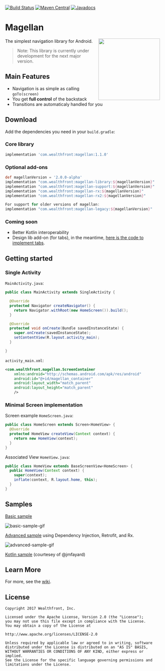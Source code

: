 [![Build Status](https://travis-ci.org/wealthfront/magellan.svg?branch=master)](https://travis-ci.org/wealthfront/magellan)
[![Maven Central](https://maven-badges.herokuapp.com/maven-central/com.wealthfront/magellan/badge.svg)](https://maven-badges.herokuapp.com/maven-central/com.wealthfront/magellan)
[![Javadocs](https://www.javadoc.io/badge/com.wealthfront/magellan.svg)](https://www.javadoc.io/doc/com.wealthfront/magellan)

# Magellan

<img src="assets/magellan_icon_web_hi_res_512.png" width="200" align="right" />

The simplest navigation library for Android.

> Note: This library is currently under development for the next major version.

## Main Features

 - Navigation is as simple as calling `goTo(screen)`
 - You get **full control** of the backstack
 - Transitions are automaticaly handled for you
 
## Download

Add the dependencies you need in your `build.gradle`:

### Core library

```groovy
implementation 'com.wealthfront:magellan:1.1.0'
```
### Optional add-ons

```groovy
def magellanVersion = '2.0.0-alpha'
implementation "com.wealthfront:magellan-library:${magellanVersion}"
implementation "com.wealthfront:magellan-support:${magellanVersion}"
implementation "com.wealthfront:magellan-rx:${magellanVersion}"
implementation "com.wealthfront:magellan-rx2:${magellanVersion}"

For support for older versions of magellan:
implementation "com.wealthfront:magellan-legacy:${magellanVersion}"
```

### Coming soon

- Better Kotlin interoperability
- Design lib add-on (for tabs), in the meantime, [here is the code to implement tabs](https://github.com/wealthfront/magellan/wiki/Implementing-Tabs-or-other-%22Screens-into-a-Screen%22-UI%2C-using-ScreenGroup).

## Getting started

### Single Activity

`MainActivity.java`:

```java
public class MainActivity extends SingleActivity {

  @Override
  protected Navigator createNavigator() {
    return Navigator.withRoot(new HomeScreen()).build();
  }

  @Override
  protected void onCreate(Bundle savedInstanceState) {
    super.onCreate(savedInstanceState);
    setContentView(R.layout.activity_main);
  }

}
```

`activity_main.xml`:

```xml
<com.wealthfront.magellan.ScreenContainer
    xmlns:android="http://schemas.android.com/apk/res/android"
    android:id="@+id/magellan_container"
    android:layout_width="match_parent"
    android:layout_height="match_parent"
    /> 
```

### Minimal Screen implementation

Screen example `HomeScreen.java`:

```java
public class HomeScreen extends Screen<HomeView> {
  @Override
  protected HomeView createView(Context context) {
    return new HomeView(context);
  }
}
```

Associated View `HomeView.java`:

```java
public class HomeView extends BaseScreenView<HomeScreen> {
  public HomeView(Context context) {
    super(context);
    inflate(context, R.layout.home, this);
  }
}
``` 

## Samples

[Basic sample](https://github.com/wealthfront/magellan/tree/master/magellan-sample/src/main/java/com/wealthfront/magellan/sample)

![basic-sample-gif](https://cloud.githubusercontent.com/assets/3293136/24590417/4a39bbd8-17a1-11e7-89f9-e20398001341.gif)

[Advanced sample](https://github.com/wealthfront/magellan/tree/master/magellan-sample-advanced) using Dependency Injection, Retrofit, and Rx.

![advanced-sample-gif](https://cloud.githubusercontent.com/assets/3293136/24832801/b94ad73a-1c6c-11e7-89dd-2f561af21a04.gif)

[Kotlin sample](https://github.com/jmfayard/android-kotlin-magellan) (courtesey of @jmfayard)

## Learn More

For more, see the [wiki](https://github.com/wealthfront/magellan/wiki).

## License

```
Copyright 2017 Wealthfront, Inc.

Licensed under the Apache License, Version 2.0 (the "License");
you may not use this file except in compliance with the License.
You may obtain a copy of the License at

http://www.apache.org/licenses/LICENSE-2.0

Unless required by applicable law or agreed to in writing, software
distributed under the License is distributed on an "AS IS" BASIS,
WITHOUT WARRANTIES OR CONDITIONS OF ANY KIND, either express or implied.
See the License for the specific language governing permissions and
limitations under the License.
```
